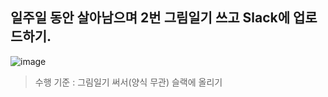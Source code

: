## 일주일 동안 살아남으며 2번 그림일기 쓰고 Slack에 업로드하기.

![image](https://github.com/user-attachments/assets/963da147-12fd-413b-88b0-9a204eda7eaa)

> 수행 기준 : 그림일기 써서(양식 무관) 슬랙에 올리기
